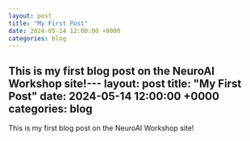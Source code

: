 ```yaml
---
layout: post
title: "My First Post"
date: 2024-05-14 12:00:00 +0000
categories: blog
---
```


This is my first blog post on the NeuroAI Workshop site!---
layout: post
title: "My First Post"
date: 2024-05-14 12:00:00 +0000
categories: blog
---

This is my first blog post on the NeuroAI Workshop site!